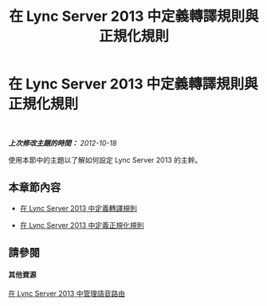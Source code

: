 ﻿---
title: 在 Lync Server 2013 中定義轉譯規則與正規化規則
TOCTitle: 在 Lync Server 2013 中定義轉譯規則與正規化規則
ms:assetid: a22e4804-8802-42b1-a1b1-be42f85b3d46
ms:mtpsurl: https://technet.microsoft.com/zh-tw/library/JJ688159(v=OCS.15)
ms:contentKeyID: 49890237
ms.date: 08/10/2015
mtps_version: v=OCS.15
ms.translationtype: HT
---

# 在 Lync Server 2013 中定義轉譯規則與正規化規則

 

_**上次修改主題的時間：** 2012-10-18_

使用本節中的主題以了解如何設定 Lync Server 2013 的主幹。

## 本章節內容

  - [在 Lync Server 2013 中定義轉譯規則](lync-server-2013-defining-translation-rules.md)

  - [在 Lync Server 2013 中定義正規化規則](lync-server-2013-defining-normalization-rules.md)

## 請參閱

#### 其他資源

[在 Lync Server 2013 中管理語音路由](lync-server-2013-managing-voice-routing.md)

